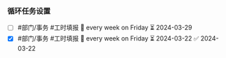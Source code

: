 ### 循环任务设置

- [ ]  #部门/事务 #工时填报 🔁 every week on Friday ⏳ 2024-03-29
- [x]  #部门/事务 #工时填报 🔁 every week on Friday ⏳ 2024-03-22 ✅ 2024-03-22